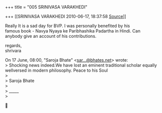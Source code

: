 +++
title = "005 SRINIVASA VARAKHEDI"

+++
[[SRINIVASA VARAKHEDI	2010-06-17, 18:37:58 [Source](https://groups.google.com/g/bvparishat/c/wL_KMuXLCrU)]]



Really It is a sad day for BVP. I was personally benefited by his  
famous book - Navya Nyaya ke Paribhashika Padartha in Hindi. Can  
anybody give an account of his contributions.  
  
regards,  
shrivara  

  
On 17 June, 08:00, "Saroja Bhate" \<[sar...@bhates.net]()\> wrote:  
\> Shocking news indeed.We have lost an eminent traditional scholar equally wellversed in modern philosophy. Peace to his Soul  
\>  
\> Saroja Bhate  
\>  
\>  \_\_\_\_\_   
\>  



